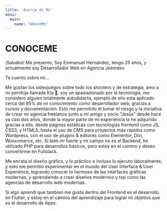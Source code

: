 ```yaml
---
title: 'Acerca de Mí'
menu:
  main:
    name: "AboutMe"
---
```



<h1> CONOCEME </H1>

¡Saludos! Me presento, Soy Emmanuel Hernández, tengo 25 años, y actualmente soy Desarrollador Web en Agencia Jeemdev.

Te cuento sobre mí...

Me gustan los videojuegos sobre todo los shooters y de estrategia, amo a mi perrihija llamada Kia 🐶, soy un apasiadonado por la tecnología, me considero alguien
totalmente autodidacta, ejemplo de ello esta aplicado cerca del 95% de mi conocimiento como desarrollador web, gracias a cursos y documentación. Esto me permitido
el tomar el riesgo y la iniciativa de crear mi agencia freelance junto a mi amigo y socio "Jesús" desde hace ya casi dos años, donde la mayor parte de mi experiencia
la he adquirido gracias a ello, desde páginas estáticas con tecnologías frontend como JS, CSS3, y HTML5, hasta el uso de CMS para proyectos más rápidos como Wordpress,
con el uso de plugins & editores como Elementor, Divi, Woocomerce, etc. Si bien mi fuerte y mi campo no es el Backend, he utilizado PHP para desarrollos básicos, pero
estoy en el camino y deseo convertirme en Fullstack.

Me encata el diseño gráfico, y lo práctico e incluso lo ejecuto laboralmente, y esto me permitio experimentar en el mundo del User Interface & User Experience, logrando
conocer lo hermoso de las interfaces gráficas modernas, y aprendiendo a crear diseños modernos y top como las agencias de desarrollo web modernas.

Si algo aprendí que tambíen me gusta dentro del Frontend es el desarrollo en Flutter, y estoy en el camino del aprendizaje para lograr mi objetivo que es el desarrollo
de Apps.

